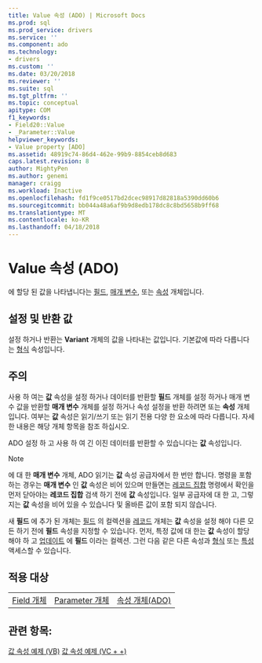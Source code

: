 ```yaml
---
title: Value 속성 (ADO) | Microsoft Docs
ms.prod: sql
ms.prod_service: drivers
ms.service: ''
ms.component: ado
ms.technology:
- drivers
ms.custom: ''
ms.date: 03/20/2018
ms.reviewer: ''
ms.suite: sql
ms.tgt_pltfrm: ''
ms.topic: conceptual
apitype: COM
f1_keywords:
- Field20::Value
- _Parameter::Value
helpviewer_keywords:
- Value property [ADO]
ms.assetid: 48919c74-86d4-462e-99b9-8854ceb8d683
caps.latest.revision: 8
author: MightyPen
ms.author: genemi
manager: craigg
ms.workload: Inactive
ms.openlocfilehash: fd1f9ce0517bd2dcec98917d82818a5390dd60b6
ms.sourcegitcommit: bb044a48a6af9b9d8edb178dc8c8bd5658b9ff68
ms.translationtype: MT
ms.contentlocale: ko-KR
ms.lasthandoff: 04/18/2018
---
```

# <a name="value-property-ado"></a>Value 속성 (ADO)

에 할당 된 값을 나타냅니다는 [필드](../../../ado/reference/ado-api/field-object.md), [매개 변수](../../../ado/reference/ado-api/parameter-object.md), 또는 [속성](../../../ado/reference/ado-api/property-object-ado.md) 개체입니다.
  
## <a name="settings-and-return-values"></a>설정 및 반환 값

설정 하거나 반환는 **Variant** 개체의 값을 나타내는 값입니다. 기본값에 따라 다릅니다는 [형식](../../../ado/reference/ado-api/type-property-ado.md) 속성입니다.
  
## <a name="remarks"></a>주의

사용 하 여는 **값** 속성을 설정 하거나 데이터를 반환할 **필드** 개체를 설정 하거나 매개 변수 값을 반환할 **매개 변수** 개체를 설정 하거나 속성 설정을 반환 하려면 또는 **속성** 개체입니다. 여부는 **값** 속성은 읽기/쓰기 또는 읽기 전용 다양 한 요소에 따라 다릅니다. 자세한 내용은 해당 개체 항목을 참조 하십시오.

ADO 설정 하 고 사용 하 여 긴 이진 데이터를 반환할 수 있습니다는 **값** 속성입니다.
  
> [!NOTE]
> 에 대 한 **매개 변수** 개체, ADO 읽기는 **값** 속성 공급자에서 한 번만 합니다. 명령을 포함 하는 경우는 **매개 변수** 인 **값** 속성은 비어 있으며 만들면는 [레코드 집합](../../../ado/reference/ado-api/recordset-object-ado.md) 명령에서 확인을 먼저 닫아야는  **레코드 집합** 검색 하기 전에 **값** 속성입니다. 일부 공급자에 대 한 고, 그렇지는 **값** 속성을 비어 있을 수 있습니다 및 올바른 값이 포함 되지 않습니다.
> 
> 새 **필드** 에 추가 된 개체는 [필드](../../../ado/reference/ado-api/fields-collection-ado.md) 의 컬렉션을 [레코드](../../../ado/reference/ado-api/record-object-ado.md) 개체는 **값** 속성을 설정 해야 다른 모든 하기 전에 **필드** 속성을 지정할 수 있습니다. 먼저, 특정 값에 대 한는 **값** 속성이 할당 해야 하 고 [업데이트](../../../ado/reference/ado-api/update-method.md) 에 **필드** 이라는 컬렉션. 그런 다음 같은 다른 속성과 [형식](../../../ado/reference/ado-api/type-property-ado.md) 또는 [특성](../../../ado/reference/ado-api/attributes-property-ado.md) 액세스할 수 있습니다.
  
## <a name="applies-to"></a>적용 대상
  
||||  
|-|-|-|  
|[Field 개체](../../../ado/reference/ado-api/field-object.md)|[Parameter 개체](../../../ado/reference/ado-api/parameter-object.md)|[속성 개체(ADO)](../../../ado/reference/ado-api/property-object-ado.md)|
  
## <a name="see-also"></a>관련 항목:

[값 속성 예제 (VB)](../../../ado/reference/ado-api/value-property-example-vb.md)
[값 속성 예제 (VC + +)](../../../ado/reference/ado-api/value-property-example-vc.md) 
